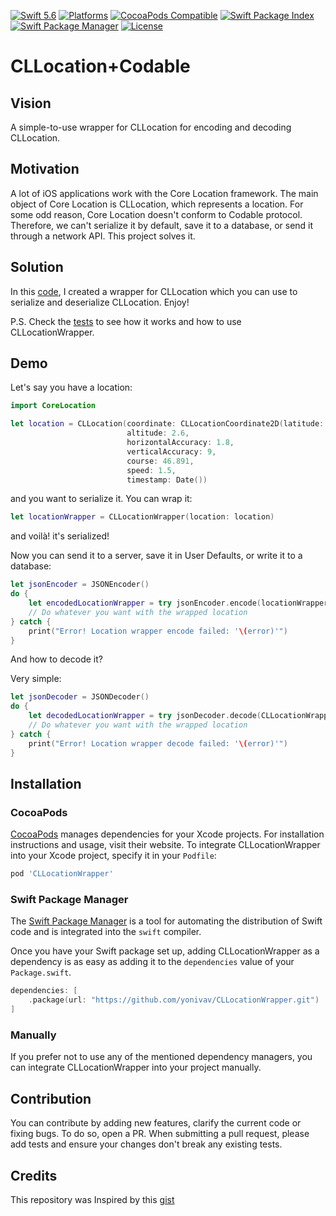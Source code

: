 [![Swift 5.6](https://img.shields.io/badge/Swift-5.6-orange.svg?style=flat)](https://developer.apple.com/swift)
[![Platforms](https://img.shields.io/badge/Platforms-iOS_|_iPadOS_|_macOS_|_Mac_Catalyst_|_tvOS_|_watchOS-green?style=flat)](https://www.apple.com/ios/ios-15/)
[![CocoaPods Compatible](https://img.shields.io/badge/pod-v1.0.0-blue?style=flat)](https://cocoapods.org/)
[![Swift Package Index](https://img.shields.io/badge/Swift_Package_Index-compatible-blueviolet?style=flat)](https://swiftpackageindex.com/yonivav/CLLocationWrapper)
[![Swift Package Manager](https://img.shields.io/badge/Swift_Package_Manager-compatible-brown?style=flat)](https://www.swift.org/package-manager/)
[![License](https://img.shields.io/badge/License-MIT-lightgrey.svg)](https://opensource.org/licenses/MIT)

# CLLocation+Codable
## Vision
A simple-to-use wrapper for CLLocation for encoding and decoding CLLocation.

## Motivation

A lot of iOS applications work with the Core Location framework. The main object of Core Location is CLLocation, which represents a location. For some odd reason, Core Location doesn't conform to Codable protocol. Therefore, we can't serialize it by default, save it to a database, or send it through a network API.
This project solves it.

## Solution
In this [code](https://github.com/yonivav/CLLocationWrapper/tree/master/Sources/CLLocationWrapper), I created a wrapper for CLLocation which you can use to serialize and deserialize CLLocation.
Enjoy!

P.S. Check the [tests](https://github.com/yonivav/CLLocationWrapper/blob/master/Tests/CLLocationWrapperTests/CLLocationWrapperTests.swift) to see how it works and how to use CLLocationWrapper.

## Demo
Let's say you have a location:
```swift
import CoreLocation

let location = CLLocation(coordinate: CLLocationCoordinate2D(latitude: 16.6, longitude: 12.5),
                          altitude: 2.6,
                          horizontalAccuracy: 1.8,
                          verticalAccuracy: 9,
                          course: 46.891,
                          speed: 1.5,
                          timestamp: Date())
```

and you want to serialize it. You can wrap it:
```swift
let locationWrapper = CLLocationWrapper(location: location)
```
and voilà! it's serialized!

Now you can send it to a server, save it in User Defaults, or write it to a database:
```swift
let jsonEncoder = JSONEncoder()
do {
    let encodedLocationWrapper = try jsonEncoder.encode(locationWrapper.location)
    // Do whatever you want with the wrapped location
} catch {
    print("Error! Location wrapper encode failed: '\(error)'")
}
```

And how to decode it?

Very simple:
```swift
let jsonDecoder = JSONDecoder()
do {
    let decodedLocationWrapper = try jsonDecoder.decode(CLLocationWrapper.self, from: encodedLocationWrapper)
    // Do whatever you want with the wrapped location
} catch {
    print("Error! Location wrapper decode failed: '\(error)'")
}

```

## Installation

### CocoaPods
[CocoaPods](https://cocoapods.org) manages dependencies for your Xcode projects. For installation instructions and usage, visit their website. To integrate CLLocationWrapper into your Xcode project, specify it in your `Podfile`:

```ruby
pod 'CLLocationWrapper'
```

### Swift Package Manager

The [Swift Package Manager](https://swift.org/package-manager/) is a tool for automating the distribution of Swift code and is integrated into the `swift` compiler. 

Once you have your Swift package set up, adding CLLocationWrapper as a dependency is as easy as adding it to the `dependencies` value of your `Package.swift`.

```swift
dependencies: [
    .package(url: "https://github.com/yonivav/CLLocationWrapper.git")
]
```

### Manually

If you prefer not to use any of the mentioned dependency managers, you can integrate CLLocationWrapper into your project manually.

## Contribution
You can contribute by adding new features, clarify the current code or fixing bugs. To do so, open a PR. When submitting a pull request, please add tests and ensure your changes don't break any existing tests.

## Credits
This repository was Inspired by this [gist](https://gist.github.com/hishma/7be2361888859e94cd0a898bb33c1383)

